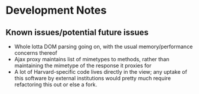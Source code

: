 # Development Notes

## Known issues/potential future issues

- Whole lotta DOM parsing going on, with the usual memory/performance concerns thereof
- Ajax proxy maintains list of mimetypes to methods, rather than maintaining the mimetype of the response it proxies for
- A lot of Harvard-specific code lives directly in the view; any uptake of this software by external institutions would pretty much require refactoring this out or else a fork.
